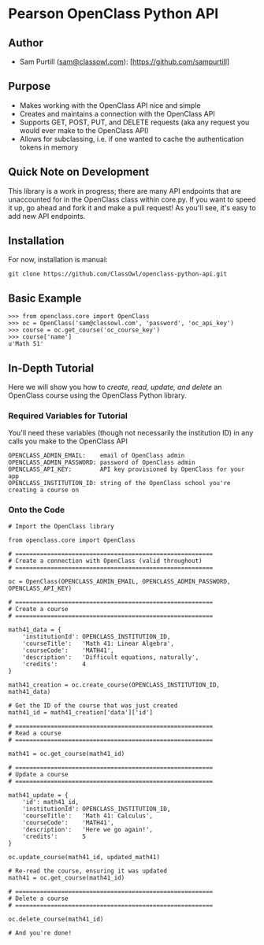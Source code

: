 Pearson OpenClass Python API
===

Author
---
* Sam Purtill (sam@classowl.com): [https://github.com/sampurtill]

Purpose
----
* Makes working with the OpenClass API nice and simple
* Creates and maintains a connection with the OpenClass API
* Supports GET, POST, PUT, and DELETE requests (aka any request you would ever make to the OpenClass API)
* Allows for subclassing, i.e. if one wanted to cache the authentication tokens in memory 

Quick Note on Development
---
This library is a work in progress; there are many API endpoints that are unaccounted for in the OpenClass class within core.py. If you want to speed it up, go ahead and fork it and make a pull request! As you'll see, it's easy to add new API endpoints.

Installation
---

For now, installation is manual:

```
git clone https://github.com/ClassOwl/openclass-python-api.git
```

Basic Example
---

```
>>> from openclass.core import OpenClass
>>> oc = OpenClass('sam@classowl.com', 'password', 'oc_api_key')
>>> course = oc.get_course('oc_course_key')
>>> course['name']
u'Math 51'
```

In-Depth Tutorial
---

Here we will show you how to _create, read, update, and delete_ an OpenClass course using the OpenClass Python library.

### Required Variables for Tutorial

You'll need these variables (though not necessarily the institution ID) in any calls you make to the OpenClass API

```
OPENCLASS_ADMIN_EMAIL:    email of OpenClass admin
OPENCLASS_ADMIN_PASSWORD: password of OpenClass admin
OPENCLASS_API_KEY:        API key provisioned by OpenClass for your app
OPENCLASS_INSTITUTION_ID: string of the OpenClass school you're creating a course on
```

### Onto the Code

```
# Import the OpenClass library

from openclass.core import OpenClass

# ========================================================
# Create a connection with OpenClass (valid throughout)
# ========================================================

oc = OpenClass(OPENCLASS_ADMIN_EMAIL, OPENCLASS_ADMIN_PASSWORD, OPENCLASS_API_KEY)

# ========================================================
# Create a course
# ========================================================

math41_data = {
	'institutionId': OPENCLASS_INSTITUTION_ID,
	'courseTitle':   'Math 41: Linear Algebra',
	'courseCode':    'MATH41',
	'description':   'Difficult equations, naturally',
	'credits':       4
}

math41_creation = oc.create_course(OPENCLASS_INSTITUTION_ID, math41_data)

# Get the ID of the course that was just created
math41_id = math41_creation['data']['id']

# ========================================================
# Read a course
# ========================================================

math41 = oc.get_course(math41_id)

# ========================================================
# Update a course
# ========================================================

math41_update = {
	'id': math41_id,
	'institutionId': OPENCLASS_INSTITUTION_ID,
	'courseTitle':   'Math 41: Calculus',
	'courseCode':    'MATH41',
	'description':   'Here we go again!',
	'credits':       5
}

oc.update_course(math41_id, updated_math41)

# Re-read the course, ensuring it was updated
math41 = oc.get_course(math41_id)

# ========================================================
# Delete a course
# ========================================================

oc.delete_course(math41_id)

# And you're done!
```

